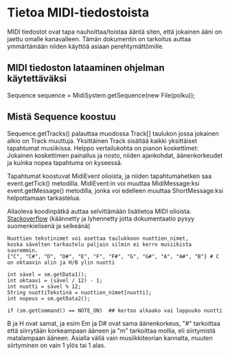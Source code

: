 # Tietoa MIDI-tiedostoista

MIDI tiedostot ovat tapa nauhoittaa/toistaa ääntä siten, että jokainen ääni on jaettu omalle kanavalleen. Tämän dokumentin on tarkoitus auttaa ymmärtämään niiden käyttöä asiaan perehtymättömille.

## MIDI tiedoston lataaminen ohjelman käytettäväksi
Sequence sequence = MidiSystem.getSequence(new File(polku));

## Mistä Sequence koostuu
Sequence.getTracks() palauttaa muodossa Track[] taulukon jossa jokainen alkio on Track muuttuja. Yksittäinen Track sisältää kaikki yksittäiset tapahtumat musiikissa. Helppo vertailukohta on pianon koskettimet: Jokainen koskettimen painallus ja nosto, niiden ajankohdat, äänenkorkeudet ja kuinka nopea tapahtuma on kyseessä. 

Tapahtumat koostuvat MidiEvent olioista, ja niiden tapahtumahetken saa event.getTick() metodilla. MidiEvent:in voi muuttaa MidiMessage:ksi event.getMessage() metodilla, jonka voi edelleen muuttaa ShortMessage:ksi helpottamaan tarkastelua.

Allaoleva koodinpätkä auttaa selvittämään lisätietoa MIDI olioista. [Stackoverflow](https://stackoverflow.com/questions/3850688/reading-midi-files-in-java) (käännetty ja lyhennetty jotta dokumentaatio pysyy suomenkielisenä ja selkeänä)


```
Nuottien tekstinimet voi asettaa taulukkoon nuottien_nimet,
koska sävelten tarkastelu paljain silmin ei kerro musiikista suuremmin.
{"C", "C#", "D", "D#", "E", "F", "F#", "G", "G#", "A", "A#", "B"} # C on oktaavin alin ja H/B ylin nuotti

int sävel = sm.getData1();
int oktaavi = (sävel / 12) - 1;
int nuotti = sävel % 12;
String nuottiTekstinä = nuottien_nimet[nuotti];
int nopeus = sm.getData2();

if (sm.getCommand() == NOTE_ON)  ## kertoo alkaako vai loppuuko nuotti
```
B ja H ovat samat, ja esim Em ja D#
ovat sama äänenkorkeus, "#" tarkoittaa että siirrytään korkeampaan ääneen ja "m" tarkoittaa mollia,
eli siirtymistä matalampaan ääneen. Asialla väliä vain musiikkiteorian kannalta, muuten siirtyminen on vain 1 ylös tai 1 alas.
